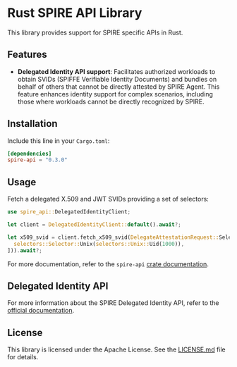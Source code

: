 # Rust SPIRE API Library

This library provides support for SPIRE specific APIs in Rust.

## Features

- **Delegated Identity API support**: Facilitates authorized workloads to obtain SVIDs (SPIFFE Verifiable Identity
  Documents) and bundles on behalf of others that cannot be directly attested by SPIRE Agent. This feature enhances
  identity support for complex scenarios, including those where workloads cannot be directly recognized by SPIRE.

## Installation

Include this line in your `Cargo.toml`:

```toml
[dependencies]
spire-api = "0.3.0"
```

## Usage

Fetch a delegated X.509 and JWT SVIDs providing a set of selectors:

```rust
use spire_api::DelegatedIdentityClient;

let client = DelegatedIdentityClient::default().await?;

let x509_svid = client.fetch_x509_svid(DelegateAttestationRequest::Selectors(vec![
  selectors::Selector::Unix(selectors::Unix::Uid(1000)),
])).await?;
```

For more documentation, refer to the `spire-api` [crate documentation](https://docs.rs/spire-api/).

## Delegated Identity API

For more information about the SPIRE Delegated Identity API, refer to
the [official documentation](https://spiffe.io/docs/latest/spire/using/getting-started/).

## License

This library is licensed under the Apache License. See the [LICENSE.md](../LICENSE) file for details.
